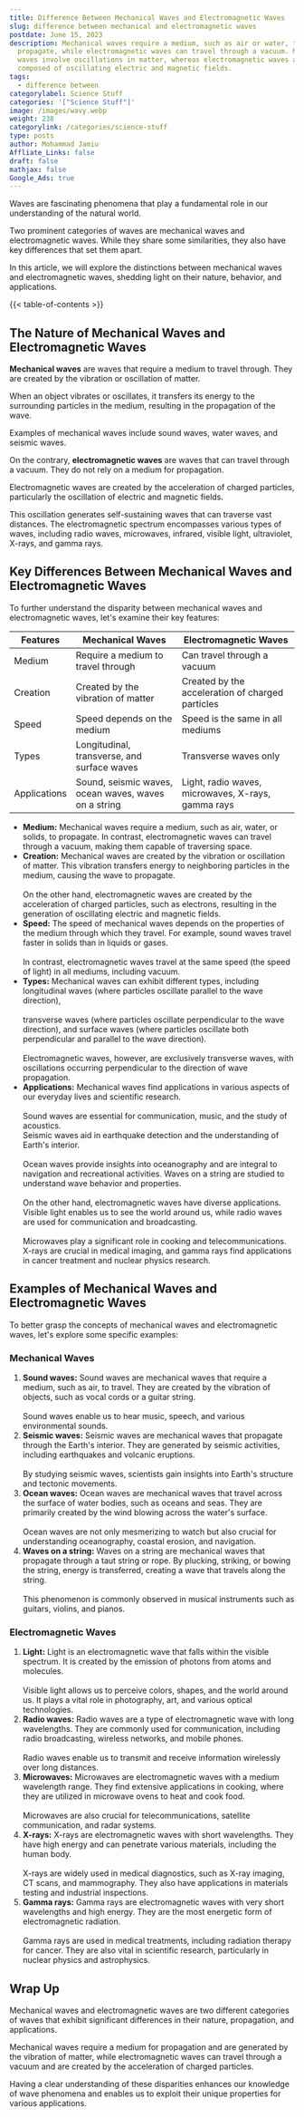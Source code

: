 ```yaml
---
title: Difference Between Mechanical Waves and Electromagnetic Waves
slug: difference between mechanical and electromagnetic waves
postdate: June 15, 2023
description: Mechanical waves require a medium, such as air or water, to
  propagate, while electromagnetic waves can travel through a vacuum. Mechanical
  waves involve oscillations in matter, whereas electromagnetic waves are
  composed of oscillating electric and magnetic fields.
tags:
  - difference between
categorylabel: Science Stuff
categories: '["Science Stuff"]'
image: /images/wavy.webp
weight: 238
categorylink: /categories/science-stuff
type: posts
author: Mohammad Jamiu
Affliate_Links: false
draft: false
mathjax: false
Google_Ads: true
---
```

Waves are fascinating phenomena that play a fundamental role in our understanding of the natural world. 

Two prominent categories of waves are mechanical waves and electromagnetic waves. While they share some similarities, they also have key differences that set them apart. 

In this article, we will explore the distinctions between mechanical waves and electromagnetic waves, shedding light on their nature, behavior, and applications.

{{< table-of-contents >}}

## **The Nature of Mechanical Waves and Electromagnetic Waves**

**Mechanical waves** are waves that require a medium to travel through. They are created by the vibration or oscillation of matter. 

When an object vibrates or oscillates, it transfers its energy to the surrounding particles in the medium, resulting in the propagation of the wave. 

Examples of mechanical waves include sound waves, water waves, and seismic waves.

On the contrary, **electromagnetic waves** are waves that can travel through a vacuum. They do not rely on a medium for propagation. 

Electromagnetic waves are created by the acceleration of charged particles, particularly the oscillation of electric and magnetic fields. 

This oscillation generates self-sustaining waves that can traverse vast distances. The electromagnetic spectrum encompasses various types of waves, including radio waves, microwaves, infrared, visible light, ultraviolet, X-rays, and gamma rays.

## **Key Differences Between Mechanical Waves and Electromagnetic Waves**

To further understand the disparity between mechanical waves and electromagnetic waves, let's examine their key features:

| Features     | Mechanical Waves                                     | Electromagnetic Waves                              |
| ------------ | ---------------------------------------------------- | -------------------------------------------------- |
| Medium       | Require a medium to travel through                   | Can travel through a vacuum                        |
| Creation     | Created by the vibration of matter                   | Created by the acceleration of charged particles   |
| Speed        | Speed depends on the medium                          | Speed is the same in all mediums                   |
| Types        | Longitudinal, transverse, and surface waves          | Transverse waves only                              |
| Applications | Sound, seismic waves, ocean waves, waves on a string | Light, radio waves, microwaves, X-rays, gamma rays |



* **Medium:** Mechanical waves require a medium, such as air, water, or solids, to propagate. In contrast, electromagnetic waves can travel through a vacuum, making them capable of traversing space.
* **Creation:** Mechanical waves are created by the vibration or oscillation of matter. This vibration transfers energy to neighboring particles in the medium, causing the wave to propagate. \
  \
  On the other hand, electromagnetic waves are created by the acceleration of charged particles, such as electrons, resulting in the generation of oscillating electric and magnetic fields.
* **Speed:** The speed of mechanical waves depends on the properties of the medium through which they travel. For example, sound waves travel faster in solids than in liquids or gases. \
  \
  In contrast, electromagnetic waves travel at the same speed (the speed of light) in all mediums, including vacuum.
* **Types:** Mechanical waves can exhibit different types, including longitudinal waves (where particles oscillate parallel to the wave direction), \
  \
  transverse waves (where particles oscillate perpendicular to the wave direction), and surface waves (where particles oscillate both perpendicular and parallel to the wave direction). \
  \
  Electromagnetic waves, however, are exclusively transverse waves, with oscillations occurring perpendicular to the direction of wave propagation.
* **Applications:** Mechanical waves find applications in various aspects of our everyday lives and scientific research. \
  \
  Sound waves are essential for communication, music, and the study of acoustics. \
  Seismic waves aid in earthquake detection and the understanding of Earth's interior. \
  \
  Ocean waves provide insights into oceanography and are integral to navigation and recreational activities. Waves on a string are studied to understand wave behavior and properties. \
  \
  On the other hand, electromagnetic waves have diverse applications. Visible light enables us to see the world around us, while radio waves are used for communication and broadcasting. \
  \
  Microwaves play a significant role in cooking and telecommunications. X-rays are crucial in medical imaging, and gamma rays find applications in cancer treatment and nuclear physics research.

## **Examples of Mechanical Waves and Electromagnetic Waves**

To better grasp the concepts of mechanical waves and electromagnetic waves, let's explore some specific examples:

### **Mechanical Waves**

1. **Sound waves:** Sound waves are mechanical waves that require a medium, such as air, to travel. They are created by the vibration of objects, such as vocal cords or a guitar string. \
   \
   Sound waves enable us to hear music, speech, and various environmental sounds.
2. **Seismic waves:** Seismic waves are mechanical waves that propagate through the Earth's interior. They are generated by seismic activities, including earthquakes and volcanic eruptions. \
   \
   By studying seismic waves, scientists gain insights into Earth's structure and tectonic movements.
3. **Ocean waves:** Ocean waves are mechanical waves that travel across the surface of water bodies, such as oceans and seas. They are primarily created by the wind blowing across the water's surface. \
   \
   Ocean waves are not only mesmerizing to watch but also crucial for understanding oceanography, coastal erosion, and navigation.
4. **Waves on a string:** Waves on a string are mechanical waves that propagate through a taut string or rope. By plucking, striking, or bowing the string, energy is transferred, creating a wave that travels along the string. \
   \
   This phenomenon is commonly observed in musical instruments such as guitars, violins, and pianos.

### **Electromagnetic Waves**

1. **Light:** Light is an electromagnetic wave that falls within the visible spectrum. It is created by the emission of photons from atoms and molecules. \
   \
   Visible light allows us to perceive colors, shapes, and the world around us. It plays a vital role in photography, art, and various optical technologies.
2. **Radio waves:** Radio waves are a type of electromagnetic wave with long wavelengths. They are commonly used for communication, including radio broadcasting, wireless networks, and mobile phones. \
   \
   Radio waves enable us to transmit and receive information wirelessly over long distances.
3. **Microwaves:** Microwaves are electromagnetic waves with a medium wavelength range. They find extensive applications in cooking, where they are utilized in microwave ovens to heat and cook food. \
   \
   Microwaves are also crucial for telecommunications, satellite communication, and radar systems.
4. **X-rays:** X-rays are electromagnetic waves with short wavelengths. They have high energy and can penetrate various materials, including the human body. \
   \
   X-rays are widely used in medical diagnostics, such as X-ray imaging, CT scans, and mammography. They also have applications in materials testing and industrial inspections.
5. **Gamma rays:** Gamma rays are electromagnetic waves with very short wavelengths and high energy. They are the most energetic form of electromagnetic radiation. \
   \
   Gamma rays are used in medical treatments, including radiation therapy for cancer. They are also vital in scientific research, particularly in nuclear physics and astrophysics.

## **Wrap Up**

Mechanical waves and electromagnetic waves are two different categories of waves that exhibit significant differences in their nature, propagation, and applications. 

Mechanical waves require a medium for propagation and are generated by the vibration of matter, while electromagnetic waves can travel through a vacuum and are created by the acceleration of charged particles. 

Having a clear understanding of these disparities enhances our knowledge of wave phenomena and enables us to exploit their unique properties for various applications.